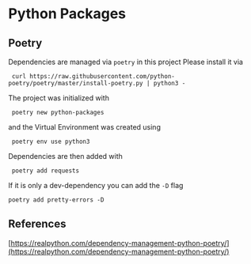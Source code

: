 # Python Packages


## Poetry
Dependencies are managed via `poetry` in this project
Please install it via

     curl https://raw.githubusercontent.com/python-poetry/poetry/master/install-poetry.py | python3 -

The project was initialized with

     poetry new python-packages

and the Virtual Environment was created using

     poetry env use python3

Dependencies are then added with

     poetry add requests

If it is only a dev-dependency you can add the `-D` flag

    poetry add pretty-errors -D


## References
[https://realpython.com/dependency-management-python-poetry/](https://realpython.com/dependency-management-python-poetry/)